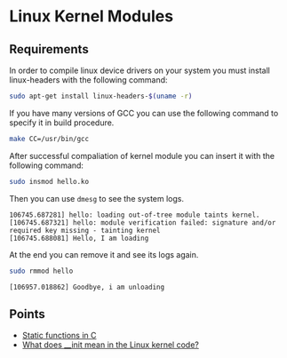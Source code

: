 # Linux Kernel Modules
## Requirements
In order to compile linux device drivers on your system you must install linux-headers with the following command:

```sh
sudo apt-get install linux-headers-$(uname -r)
```

If you have many versions of GCC you can use the following command to specify it in build procedure.

```sh
make CC=/usr/bin/gcc
```

After successful compaliation of kernel module you can insert it with the following command:

```sh
sudo insmod hello.ko
```

Then you can use `dmesg` to see the system logs.

```
106745.687281] hello: loading out-of-tree module taints kernel.
[106745.687321] hello: module verification failed: signature and/or required key missing - tainting kernel
[106745.688081] Hello, I am loading
```

At the end you can remove it and see its logs again.

```sh
sudo rmmod hello
```

```
[106957.018862] Goodbye, i am unloading
```

## Points
- [Static functions in C](https://www.geeksforgeeks.org/what-are-static-functions-in-c/)
- [What does __init mean in the Linux kernel code?](https://stackoverflow.com/questions/8832114/what-does-init-mean-in-the-linux-kernel-code)